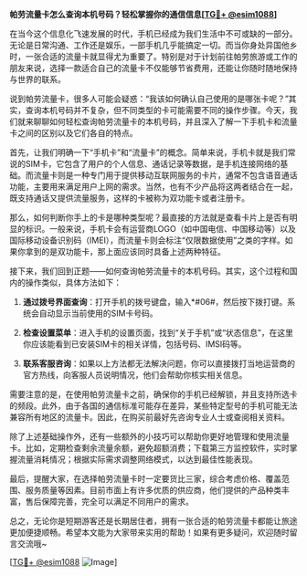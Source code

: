 **帕劳流量卡怎么查询本机号码？轻松掌握你的通信信息[[TG💪+ @esim1088](https://t.me/s/esim1088)]**

在当今这个信息化飞速发展的时代，手机已经成为我们生活中不可或缺的一部分。无论是日常沟通、工作还是娱乐，一部手机几乎能搞定一切。而当你身处异国他乡时，一张合适的流量卡就显得尤为重要了。特别是对于计划前往帕劳旅游或工作的朋友来说，选择一款适合自己的流量卡不仅能够节省费用，还能让你随时随地保持与世界的联系。

说到帕劳流量卡，很多人可能会疑惑：“我该如何确认自己使用的是哪张卡呢？”其实，查询本机号码并不复杂，但不同类型的卡可能需要不同的操作步骤。今天，我们就来聊聊如何轻松查询帕劳流量卡的本机号码，并且深入了解一下手机卡和流量卡之间的区别以及它们各自的特点。

首先，让我们明确一下“手机卡”和“流量卡”的概念。简单来说，手机卡就是我们常说的SIM卡，它包含了用户的个人信息、通话记录等数据，是手机连接网络的基础。而流量卡则是一种专门用于提供移动互联网服务的卡片，通常不包含语音通话功能，主要用来满足用户上网的需求。当然，也有不少产品将这两者结合在一起，既支持通话又提供流量服务，这样的卡被称为双功能卡或者注册卡。

那么，如何判断你手上的卡是哪种类型呢？最直接的方法就是查看卡片上是否有明显的标识。一般来说，手机卡会有运营商LOGO（如中国电信、中国移动等）以及国际移动设备识别码（IMEI），而流量卡则会标注“仅限数据使用”之类的字样。如果你拿到的是双功能卡，那上面应该同时具备上述两种特征。

接下来，我们回到正题——如何查询帕劳流量卡的本机号码。其实，这个过程和国内的操作类似，具体方法如下：

1. **通过拨号界面查询**：打开手机的拨号键盘，输入*#06#，然后按下拨打键。系统会自动显示当前使用的SIM卡号码。
   
2. **检查设置菜单**：进入手机的设置页面，找到“关于手机”或“状态信息”，在这里你应该能看到已安装SIM卡的相关详情，包括号码、IMSI码等。

3. **联系客服咨询**：如果以上方法都无法解决问题，你可以直接拨打当地运营商的官方热线，向客服人员说明情况，他们会帮助你核实相关信息。

需要注意的是，在使用帕劳流量卡之前，确保你的手机已经解锁，并且支持所选卡的频段。此外，由于各国的通信标准可能存在差异，某些特定型号的手机可能无法兼容所有地区的流量卡。因此，在购买前最好先咨询专业人士或查阅相关资料。

除了上述基础操作外，还有一些额外的小技巧可以帮助你更好地管理和使用流量卡。比如，定期检查剩余流量余额，避免超额消费；下载第三方监控软件，实时掌握流量消耗情况；根据实际需求调整网络模式，以达到最佳性能表现。

最后，提醒大家，在选择帕劳流量卡时一定要货比三家，综合考虑价格、覆盖范围、服务质量等因素。目前市面上有许多优质的供应商，他们提供的产品种类丰富，售后保障完善，完全可以满足不同用户的需求。

总之，无论你是短期游客还是长期居住者，拥有一张合适的帕劳流量卡都能让旅途更加便捷顺畅。希望本文能为大家带来实用的帮助！如果有更多疑问，欢迎随时留言交流哦~

[[TG💪+ @esim1088](https://t.me/s/esim1088) ![Image](https://i.postimg.cc/4NQfJmqS/Snipaste-2025-05-13-00-14-12.png)]